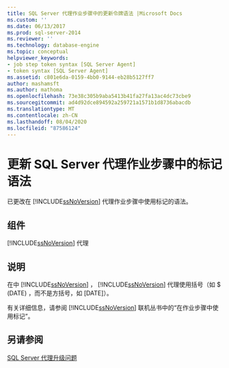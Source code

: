 ```yaml
---
title: SQL Server 代理作业步骤中的更新令牌语法 |Microsoft Docs
ms.custom: ''
ms.date: 06/13/2017
ms.prod: sql-server-2014
ms.reviewer: ''
ms.technology: database-engine
ms.topic: conceptual
helpviewer_keywords:
- job step token syntax [SQL Server Agent]
- token syntax [SQL Server Agent]
ms.assetid: c801e6da-0159-4bb0-9144-eb28b5127ff7
author: mashamsft
ms.author: mathoma
ms.openlocfilehash: 73e38c305b9aba5413b41fa27fa13ac4dc73cbe9
ms.sourcegitcommit: ad4d92dce894592a259721a1571b1d8736abacdb
ms.translationtype: MT
ms.contentlocale: zh-CN
ms.lasthandoff: 08/04/2020
ms.locfileid: "87586124"
---
```

# <a name="update-token-syntax-in-sql-server-agent-job-steps"></a>更新 SQL Server 代理作业步骤中的标记语法
  已更改在 [!INCLUDE[ssNoVersion](../../includes/ssnoversion-md.md)] 代理作业步骤中使用标记的语法。  
  
## <a name="component"></a>组件  
 [!INCLUDE[ssNoVersion](../../includes/ssnoversion-md.md)] 代理  
  
## <a name="description"></a>说明  
 在中 [!INCLUDE[ssNoVersion](../../includes/ssnoversion-md.md)] ， [!INCLUDE[ssNoVersion](../../includes/ssnoversion-md.md)] 代理使用括号（如 $ (DATE) ，而不是方括号，如 [DATE]）。  
  
 有关详细信息，请参阅 [!INCLUDE[ssNoVersion](../../includes/ssnoversion-md.md)] 联机丛书中的“在作业步骤中使用标记”。  
  
## <a name="see-also"></a>另请参阅  
 [SQL Server 代理升级问题](../../../2014/sql-server/install/sql-server-agent-upgrade-issues.md)  
  
  
